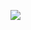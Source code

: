 ![](https://github.com/dilarauluturhan/admin-dashboard/assets/120499369/e82a3f38-aec8-43ce-8950-a8984beb2ff6)